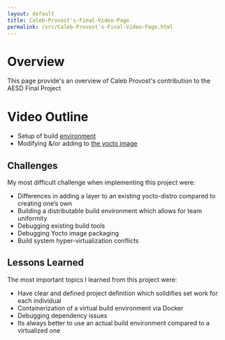 ```yaml
---
layout: default
title: Caleb-Provost's-Final-Video-Page
permalink: /src/Caleb-Provost's-Final-Video-Page.html
---
```


# Overview

This page provide's an overview of Caleb Provost's contribution to the AESD Final Project

# Video Outline
* Setup of build [environment](https://github.com/cu-ecen-5013/final-project-CalebProvost/blob/dl4t/Docker-Scratch-N-Sniff.md)
* Modifying &/or adding to [the yocto image](https://github.com/cu-ecen-5013/final-project-CalebProvost/tree/yocto-layer)

## Challenges
My most difficult challenge when implementing this project were:
* Differences in adding a layer to an existing yocto-distro compared to creating one’s own
* Building a distributable build environment which allows for team uniformity
* Debugging existing build tools
* Debugging Yocto image packaging
* Build system hyper-virtualization conflicts

## Lessons Learned
The most important topics I learned from this project were:
* Have clear and defined project definition which solidifies set work for each individual
* Containerization of a virtual build environment via Docker
* Debugging dependency issues
* Its always better to use an actual build environment compared to a virtualized one
